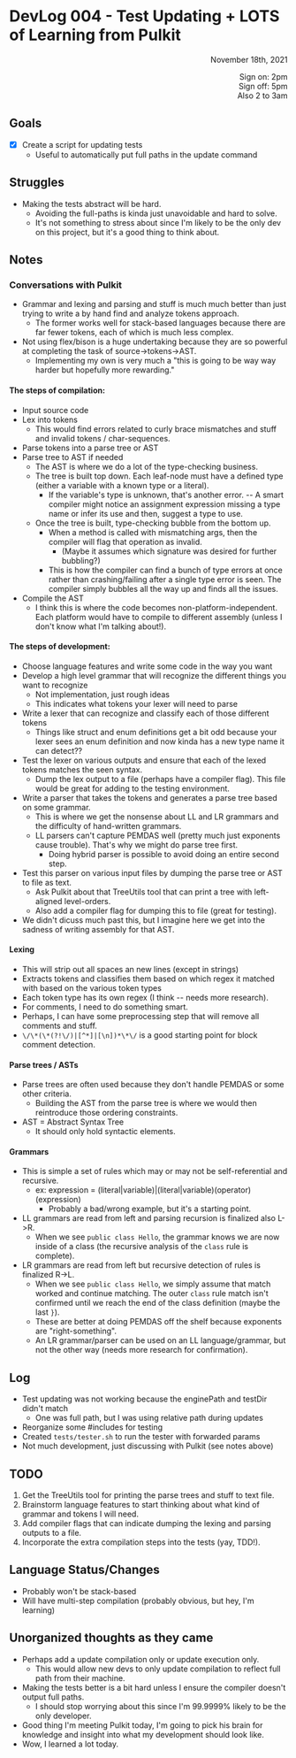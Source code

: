 # DevLog 004 - Test Updating + LOTS of Learning from Pulkit
<div align="right">
November 18th, 2021

Sign on: 2pm\
Sign off: 5pm\
Also 2 to 3am
</div>

## Goals
- [x] Create a script for updating tests
  - Useful to automatically put full paths in the update command

## Struggles
- Making the tests abstract will be hard.
  - Avoiding the full-paths is kinda just unavoidable and hard to solve.
  - It's not something to stress about since I'm likely to be the only dev on this project, but it's a good thing to think about.

## Notes
### Conversations with Pulkit
- Grammar and lexing and parsing and stuff is much much better than just trying to write a by hand find and analyze tokens approach.
  - The former works well for stack-based languages because there are far fewer tokens, each of which is much less complex.
- Not using flex/bison is a huge undertaking because they are so powerful at completing the task of source->tokens->AST.
  - Implementing my own is very much a "this is going to be way way harder but hopefully more rewarding."
#### The steps of compilation:
- Input source code
- Lex into tokens
  - This would find errors related to curly brace mismatches and stuff and invalid tokens / char-sequences.
- Parse tokens into a parse tree or AST
- Parse tree to AST if needed
  - The AST is where we do a lot of the type-checking business.
  - The tree is built top down. Each leaf-node must have a defined type (either a variable with a known type or a literal).
    - If the variable's type is unknown, that's another error. -- A smart compiler might notice an assignment expression missing a type name or infer its use and then, suggest a type to use.
  - Once the tree is built, type-checking bubble from the bottom up.
    - When a method is called with mismatching args, then the compiler will flag that operation as invalid.
      - (Maybe it assumes which signature was desired for further bubbling?)
    - This is how the compiler can find a bunch of type errors at once rather than crashing/failing after a single type error is seen. The compiler simply bubbles all the way up and finds all the issues.
- Compile the AST
  - I think this is where the code becomes non-platform-independent. Each platform would have to compile to different assembly (unless I don't know what I'm talking about!).
#### The steps of development:
- Choose language features and write some code in the way you want
- Develop a high level grammar that will recognize the different things you want to recognize
  - Not implementation, just rough ideas
  - This indicates what tokens your lexer will need to parse
- Write a lexer that can recognize and classify each of those different tokens
  - Things like struct and enum definitions get a bit odd because your lexer sees an enum definition and now kinda has a new type name it can detect??
- Test the lexer on various outputs and ensure that each of the lexed tokens matches the seen syntax.
  - Dump the lex output to a file (perhaps have a compiler flag). This file would be great for adding to the testing environment.
- Write a parser that takes the tokens and generates a parse tree based on some grammar.
  - This is where we get the nonsense about LL and LR grammars and the difficulty of hand-written grammars.
  - LL parsers can't capture PEMDAS well (pretty much just exponents cause trouble). That's why we might do parse tree first.
    - Doing hybrid parser is possible to avoid doing an entire second step.
- Test this parser on various input files by dumping the parse tree or AST to file as text.
  - Ask Pulkit about that TreeUtils tool that can print a tree with left-aligned level-orders.
  - Also add a compiler flag for dumping this to file (great for testing).
- We didn't dicuss much past this, but I imagine here we get into the sadness of writing assembly for that AST.
#### Lexing
- This will strip out all spaces an new lines (except in strings)
- Extracts tokens and classifies them based on which regex it matched with based on the various token types
 - Each token type has its own regex (I think -- needs more research).
- For comments, I need to do something smart.
 - Perhaps, I can have some preprocessing step that will remove all comments and stuff.
 - `\/\*(\*(?!\/)|[^*]|[\n])*\*\/` is a good starting point for block comment detection.
#### Parse trees / ASTs
- Parse trees are often used because they don't handle PEMDAS or some other criteria.
  - Building the AST from the parse tree is where we would then reintroduce those ordering constraints.
- AST = Abstract Syntax Tree
  - It should only hold syntactic elements.
#### Grammars
- This is simple a set of rules which may or may not be self-referential and recursive.
  - ex: expression = (literal|variable)|(literal|variable)(operator)(expression)
    - Probably a bad/wrong example, but it's a starting point.
- LL grammars are read from left and parsing recursion is finalized also L->R.
  - When we see `public class Hello`, the grammar knows we are now inside of a class (the recursive analysis of the `class` rule is complete).
- LR grammars are read from left but recursive detection of rules is finalized R->L.
  - When we see `public class Hello`, we simply assume that match worked and continue matching. The outer `class` rule match isn't confirmed until we reach the end of the class definition (maybe the last `}`).
  - These are better at doing PEMDAS off the shelf because exponents are "right-something".
  - An LR grammar/parser can be used on an LL language/grammar, but not the other way (needs more research for confirmation).

## Log
- Test updating was not working because the enginePath and testDir didn't match
  - One was full path, but I was using relative path during updates
- Reorganize some #includes for testing
- Created `tests/tester.sh` to run the tester with forwarded params
- Not much development, just discussing with Pulkit (see notes above)

## TODO
1. Get the TreeUtils tool for printing the parse trees and stuff to text file.
2. Brainstorm language features to start thinking about what kind of grammar and tokens I will need.
3. Add compiler flags that can indicate dumping the lexing and parsing outputs to a file.
4. Incorporate the extra compilation steps into the tests (yay, TDD!).

## Language Status/Changes
- Probably won't be stack-based
- Will have multi-step compilation (probably obvious, but hey, I'm learning)

## Unorganized thoughts as they came
- Perhaps add a update compilation only or update execution only.
  - This would allow new devs to only update compilation to reflect full path from their machine.
- Making the tests better is a bit hard unless I ensure the compiler doesn't output full paths.
  - I should stop worrying about this since I'm 99.9999% likely to be the only developer.
- Good thing I'm meeting Pulkit today, I'm going to pick his brain for knowledge and insight into what my development should look like.
- Wow, I learned a lot today.
